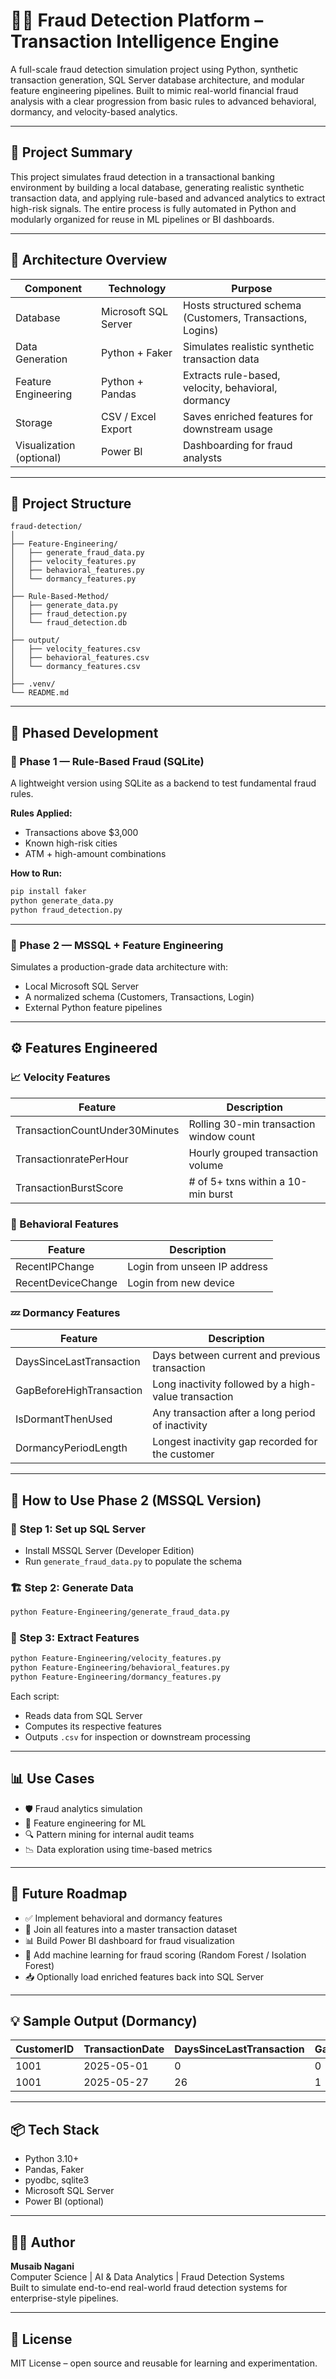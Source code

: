 # 🕵️‍♂️ Fraud Detection Platform – Transaction Intelligence Engine

A full-scale fraud detection simulation project using Python, synthetic transaction generation, SQL Server database architecture, and modular feature engineering pipelines. Built to mimic real-world financial fraud analysis with a clear progression from basic rules to advanced behavioral, dormancy, and velocity-based analytics.

---

## 🚧 Project Summary

This project simulates fraud detection in a transactional banking environment by building a local database, generating realistic synthetic transaction data, and applying rule-based and advanced analytics to extract high-risk signals. The entire process is fully automated in Python and modularly organized for reuse in ML pipelines or BI dashboards.

---

## 🧱 Architecture Overview

| Component               | Technology           | Purpose                                                  |
|------------------------|----------------------|-----------------------------------------------------------|
| Database               | Microsoft SQL Server | Hosts structured schema (Customers, Transactions, Logins) |
| Data Generation        | Python + Faker       | Simulates realistic synthetic transaction data            |
| Feature Engineering    | Python + Pandas      | Extracts rule-based, velocity, behavioral, dormancy       |
| Storage                | CSV / Excel Export   | Saves enriched features for downstream usage              |
| Visualization (optional)| Power BI            | Dashboarding for fraud analysts                           |

---

## 📁 Project Structure

```
fraud-detection/
│
├── Feature-Engineering/
│   ├── generate_fraud_data.py
│   ├── velocity_features.py
│   ├── behavioral_features.py
│   └── dormancy_features.py
│
├── Rule-Based-Method/
│   ├── generate_data.py
│   ├── fraud_detection.py
│   └── fraud_detection.db
│
├── output/                           
│   ├── velocity_features.csv
│   ├── behavioral_features.csv
│   └── dormancy_features.csv
│
├── .venv/
└── README.md
```

---

## 🔄 Phased Development

### 📌 Phase 1 — Rule-Based Fraud (SQLite)

A lightweight version using SQLite as a backend to test fundamental fraud rules.

**Rules Applied:**
- Transactions above $3,000
- Known high-risk cities
- ATM + high-amount combinations

**How to Run:**
```bash
pip install faker
python generate_data.py
python fraud_detection.py
```

---

### 📌 Phase 2 — MSSQL + Feature Engineering

Simulates a production-grade data architecture with:

- Local Microsoft SQL Server
- A normalized schema (Customers, Transactions, Login)
- External Python feature pipelines

---

## ⚙️ Features Engineered

### 📈 Velocity Features

| Feature                        | Description                                  |
|-------------------------------|----------------------------------------------|
| TransactionCountUnder30Minutes| Rolling 30-min transaction window count      |
| TransactionratePerHour        | Hourly grouped transaction volume            |
| TransactionBurstScore         | # of 5+ txns within a 10-min burst           |

### 🧠 Behavioral Features

| Feature               | Description                                 |
|------------------------|---------------------------------------------|
| RecentIPChange         | Login from unseen IP address                |
| RecentDeviceChange     | Login from new device                       |

### 💤 Dormancy Features

| Feature                 | Description                                                    |
|-------------------------|----------------------------------------------------------------|
| DaysSinceLastTransaction| Days between current and previous transaction                  |
| GapBeforeHighTransaction| Long inactivity followed by a high-value transaction           |
| IsDormantThenUsed       | Any transaction after a long period of inactivity              |
| DormancyPeriodLength    | Longest inactivity gap recorded for the customer               |

---

## 🧪 How to Use Phase 2 (MSSQL Version)

### 🔧 Step 1: Set up SQL Server
- Install MSSQL Server (Developer Edition)
- Run `generate_fraud_data.py` to populate the schema

### 🏗 Step 2: Generate Data
```bash
python Feature-Engineering/generate_fraud_data.py
```

### 🧮 Step 3: Extract Features
```bash
python Feature-Engineering/velocity_features.py
python Feature-Engineering/behavioral_features.py
python Feature-Engineering/dormancy_features.py
```

Each script:
- Reads data from SQL Server
- Computes its respective features
- Outputs `.csv` for inspection or downstream processing

---

## 📊 Use Cases

- 🛡 Fraud analytics simulation
- 🧠 Feature engineering for ML
- 🔍 Pattern mining for internal audit teams
- 📉 Data exploration using time-based metrics

---

## 📌 Future Roadmap

- ✅ Implement behavioral and dormancy features
- 🔄 Join all features into a master transaction dataset
- 📊 Build Power BI dashboard for fraud visualization
- 🤖 Add machine learning for fraud scoring (Random Forest / Isolation Forest)
- 📥 Optionally load enriched features back into SQL Server

---

## 💡 Sample Output (Dormancy)

| CustomerID | TransactionDate | DaysSinceLastTransaction | GapBeforeHighTransaction | IsDormantThenUsed | DormancyPeriodLength |
|------------|------------------|--------------------------|---------------------------|--------------------|-----------------------|
| 1001       | 2025-05-01       | 0                        | 0                         | 0                  | 26                    |
| 1001       | 2025-05-27       | 26                       | 1                         | 1                  | 26                    |

---

## 📦 Tech Stack

- Python 3.10+
- Pandas, Faker
- pyodbc, sqlite3
- Microsoft SQL Server
- Power BI (optional)

---

## 👨‍💻 Author

**Musaib Nagani**  
Computer Science | AI & Data Analytics | Fraud Detection Systems  
Built to simulate end-to-end real-world fraud detection systems for enterprise-style pipelines.

---

## 📜 License

MIT License – open source and reusable for learning and experimentation.